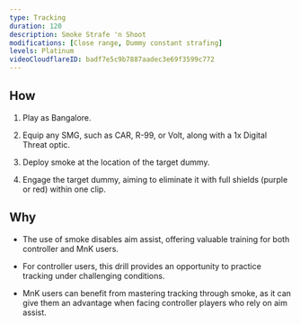 ```yaml
---
type: Tracking
duration: 120
description: Smoke Strafe 'n Shoot
modifications: [Close range, Dummy constant strafing]
levels: Platinum
videoCloudflareID: badf7e5c9b7887aadec3e69f3599c772
---
```


## How

1. Play as Bangalore.

2. Equip any SMG, such as CAR, R-99, or Volt, along with a 1x Digital Threat optic.

3. Deploy smoke at the location of the target dummy.

4. Engage the target dummy, aiming to eliminate it with full shields (purple or red) within one clip.

## Why

- The use of smoke disables aim assist, offering valuable training for both controller and MnK users.

- For controller users, this drill provides an opportunity to practice tracking under challenging conditions.

- MnK users can benefit from mastering tracking through smoke, as it can give them an advantage when facing controller players who rely on aim assist.
